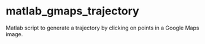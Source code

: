 # matlab_gmaps_trajectory
Matlab script to generate a trajectory by clicking on points in a Google Maps image.

